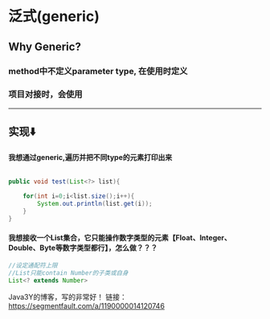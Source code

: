 # 泛式(generic)
## Why Generic?
### method中不定义parameter type, 在使用时定义
### 项目对接时，会使用

---
## 实现⬇️

#### 我想通过generic,遍历并把不同type的元素打印出来
```java

public void test(List<?> list){

    for(int i=0;i<list.size();i++){
        System.out.println(list.get(i));
    }
}

```

#### 我想接收一个List集合，它只能操作数字类型的元素【Float、Integer、Double、Byte等数字类型都行】，怎么做？？？
```java
//设定通配符上限
//List只能contain Number的子类或自身
List<? extends Number>


```







Java3Y的博客，写的非常好！
链接：https://segmentfault.com/a/1190000014120746
